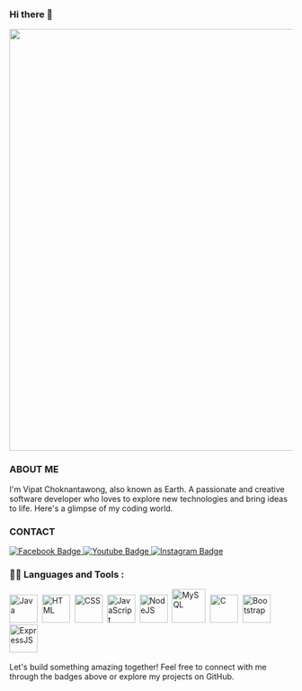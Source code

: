 ### Hi there 👋

<div id="header" align="center">
  <img src="https://media3.giphy.com/media/OZ1VAPExqf1G40bBAt/giphy.gif" width= "750"/>
</div>

### ABOUT ME 
I'm Vipat Choknantawong, also known as Earth. A passionate and creative software developer who loves to explore new technologies and bring ideas to life. Here's a glimpse of my coding world.

### CONTACT
<div id="badges">
  <a href="https://www.facebook.com/vipat.choknantawong/">
    <img src="https://img.shields.io/badge/Facebook-blue?style=for-the-badge&logo=facebook&logoColor=white" alt="Facebook Badge"/>
  </a>
  <a href="https://www.youtube.com/channel/UC4JHWKeRrxO-ciSfuL-AOmQ">
    <img src="https://img.shields.io/badge/YouTube-red?style=for-the-badge&logo=youtube&logoColor=white" alt="Youtube Badge"/>
  </a>
  <a href="https://instagram.com/earth.chok?igshid=YzAwZjE1ZTI0Zg%3D%3D&utm_source=qr">
    <img src="https://img.shields.io/badge/Instagram-pink?style=for-the-badge&logo=instagram&logoColor=white" alt="Instagram Badge"/>
  </a>
</div>

### 👨‍💻 Languages and Tools :

<div>
  <img src="https://brandslogos.com/wp-content/uploads/images/large/java-logo-1.png" title="Java" alt="Java" width="50" height="50"/>&nbsp;
  <img src="https://upload.wikimedia.org/wikipedia/commons/thumb/3/38/HTML5_Badge.svg/2048px-HTML5_Badge.svg.png" title="HTML5" alt="HTML" width="50" height="50"/>&nbsp;
  <img src="https://upload.wikimedia.org/wikipedia/commons/thumb/6/62/CSS3_logo.svg/800px-CSS3_logo.svg.png"  title="CSS3" alt="CSS" width="50" height="50"/>&nbsp;
  <img src="https://upload.wikimedia.org/wikipedia/commons/6/6a/JavaScript-logo.png" title="JavaScript" alt="JavaScript" width="50" height="50"/>&nbsp;
  <img src="https://cdn-icons-png.flaticon.com/512/5968/5968322.png" title="NodeJS" alt="NodeJS" width="50" height="50"/>&nbsp;
  <img src="https://download.logo.wine/logo/MySQL/MySQL-Logo.wine.png" title="MySQL"  alt="MySQL" width="60" height="60"/>&nbsp;
  <img src="https://upload.wikimedia.org/wikipedia/commons/1/19/C_Logo.png" title="C" alt="C" width="50" height="50"/>&nbsp;
  <img src="https://www.thaiall.com/java/bootstrap-stack.png" title="Bootstrap" alt="Bootstrap" width="50" height="50"/>&nbsp;
  <img src="https://miro.medium.com/v2/resize:fit:1400/1*i2fRBk3GsYLeUk_Rh7AzHw.png" title="ExpressJS" alt="ExpressJS" width="50" height="50"/>&nbsp;
</div>

Let's build something amazing together! Feel free to connect with me through the badges above or explore my projects on GitHub.
